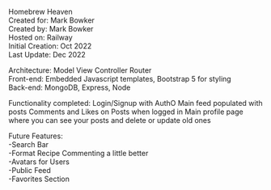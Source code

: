 Homebrew Heaven <br/> 
Created for: Mark Bowker<br/>
Created by: Mark Bowker <br/>
Hosted on: Railway<br/>
Initial Creation: Oct 2022<br/>
Last Update: Dec 2022<br/>

Architecture: Model View Controller Router <br/>
Front-end: Embedded Javascript templates, Bootstrap 5 for styling <br/>
Back-end: MongoDB,  Express, Node <br/>

Functionality completed:
Login/Signup with AuthO
Main feed populated with posts
Comments and Likes on Posts when logged in
Main profile page where you can see your posts and delete or update old ones

Future Features:<br/>
-Search Bar<br/>
-Format Recipe Commenting a little better <br/>
-Avatars for Users <br/>
-Public Feed <br/>
-Favorites Section

